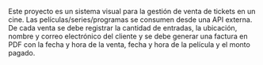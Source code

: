 Este proyecto es un sistema visual para la gestión de venta de tickets en un cine.
Las películas/series/programas se consumen desde una API externa.
De cada venta se debe registrar la cantidad de entradas, la ubicación, nombre y correo electrónico del cliente y se debe generar una factura en PDF con la fecha y hora de la venta, fecha y hora de la película y el monto pagado.
